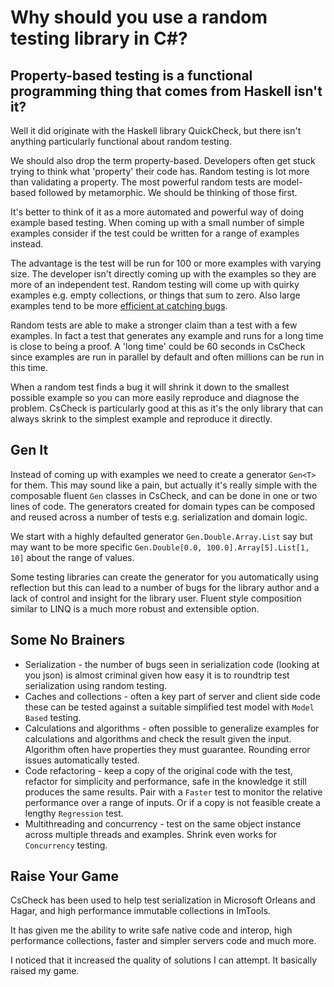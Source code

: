 # Why should you use a random testing library in C#?

## Property-based testing is a functional programming thing that comes from Haskell isn't it?

Well it did originate with the Haskell library QuickCheck, but there isn't anything particularly functional about random testing.

We should also drop the term property-based. Developers often get stuck trying to think what 'property' their code has.
Random testing is lot more than validating a property. The most powerful random tests are model-based followed by metamorphic.
We should be thinking of those first.

It's better to think of it as a more automated and powerful way of doing example based testing.
When coming up with a small number of simple examples consider if the test could be written for a range of examples instead.

The advantage is the test will be run for 100 or more examples with varying size.
The developer isn't directly coming up with the examples so they are more of an independent test.
Random testing will come up with quirky examples e.g. empty collections, or things that sum to zero.
Also large examples tend to be more [efficient at catching bugs](https://youtu.be/1LNEWF8s1hI?t=2055). 

Random tests are able to make a stronger claim than a test with a few examples.
In fact a test that generates any example and runs for a long time is close to being a proof.
A 'long time' could be 60 seconds in CsCheck since examples are run in parallel by default and often millions can be run in this time.

When a random test finds a bug it will shrink it down to the smallest possible example so you can more easily reproduce and diagnose the problem.
CsCheck is particularly good at this as it's the only library that can always skrink to the simplest example and reproduce it directly.

## Gen It

Instead of coming up with examples we need to create a generator `Gen<T>` for them.
This may sound like a pain, but actually it's really simple with the composable fluent `Gen` classes in CsCheck, and can be done in one or two lines of code.
The generators created for domain types can be composed and reused across a number of tests e.g. serialization and domain logic.

We start with a highly defaulted generator `Gen.Double.Array.List` say but may want to be more specific `Gen.Double[0.0, 100.0].Array[5].List[1, 10]` about the range of values. 

Some testing libraries can create the generator for you automatically using reflection but this can lead to a number of bugs for the library author and a lack of control and insight for the library user.
Fluent style composition similar to LINQ is a much more robust and extensible option.

## Some No Brainers

- Serialization - the number of bugs seen in serialization code (looking at you json) is almost criminal given how easy it is to roundtrip test serialization using random testing.
- Caches and collections - often a key part of server and client side code these can be tested against a suitable simplified test model with `Model Based` testing.
- Calculations and algorithms - often possible to generalize examples for calculations and algorithms and check the result given the input. Algorithm often have properties they must guarantee. Rounding error issues automatically tested.
- Code refactoring - keep a copy of the original code with the test, refactor for simplicity and performance, safe in the knowledge it still produces the same results. Pair with a `Faster` test to monitor the relative performance over a range of inputs. Or if a copy is not feasible create a lengthy `Regression` test.
- Multithreading and concurrency - test on the same object instance across multiple threads and examples. Shrink even works for `Concurrency` testing.

## Raise Your Game

CsCheck has been used to help test serialization in Microsoft Orleans and Hagar, and high performance immutable collections in ImTools.

It has given me the ability to write safe native code and interop, high performance collections, faster and simpler servers code and much more.

I noticed that it increased the quality of solutions I can attempt. It basically raised my game.